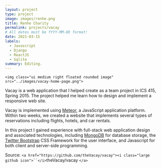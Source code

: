 ```yaml
---
layout: project
type: project
image: images/renhe.png
title: Renhe Charity
permalink: projects/vacay
# All dates must be YYYY-MM-DD format!
date: 2021-03-15
labels:
  - Javascript
  - Django
  - ReactJS
  - Sqlite
summary: Editing.
---
```

`<img class="ui medium right floated rounded image" src="../images/vacay-home-page.png">`

Vacay is a web application that I helped create as a team project in ICS 415, Spring 2015. The project helped me learn how to design and implement a responsive web site.

Vacay is implemented using [Meteor](http://meteor.com), a JavaScript application platform. Within two weeks, we created a website that implements several types of reservations including flights, hotels, and car rentals.

In this project I gained experience with full-stack web application design and associated technologies, including [MongoDB](http://mongodb.com) for database storage, the [Twitter Bootstrap](http://getbootstrap.com/) CSS Framework for the user interface, and Javascript for both client and server-side programming.

Source: `<a href="https://github.com/theVacay/vacay"><i class="large github icon">``</i>`theVacay/vacay `</a>`
